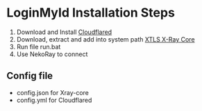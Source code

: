 # LoginMyId Installation Steps

1. Download and Install [Cloudflared](https://github.com/cloudflare/cloudflared/releases)
2. Download, extract and add into system path [XTLS X-Ray Core](https://github.com/XTLS/Xray-core/releases) 
3. Run file run.bat
4. Use NekoRay to connect

## Config file

* config.json for Xray-core
* config.yml for Cloudflared
